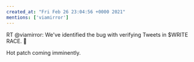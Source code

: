 ```yaml
---
created_at: "Fri Feb 26 23:04:56 +0000 2021"
mentions: ['viamirror']
---
```


RT @viamirror: We've identified the bug with verifying Tweets in $WRITE RACE. 🚨

Hot patch coming imminently.